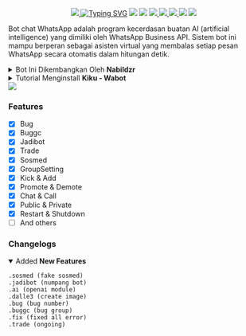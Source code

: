 <p align="center">
<a href="https://i.pinimg.com/originals/ff/6d/f6/ff6df6154971fd0e4560117208293bc4.jpg"><img src="https://i.pinimg.com/originals/ff/6d/f6/ff6df6154971fd0e4560117208293bc4.jpg"</a>
<a href="https://git.io/typing-svg"><img src="https://readme-typing-svg.herokuapp.com?font=Orbitron&size=28&duration=3000&pause=1000&color=964B00&width=456&lines=KIKUCHANJ+WABOT+MD;CREATED+BY+TAKASHI+KEMII" alt="Typing SVG" /></a>
<img src="https://img.shields.io/badge/rating-★★★★★-brightgreen"/>
<img src="https://badges.frapsoft.com/os/v1/open-source.svg?v=103)](https://github.com/ellerbrock/open-source-badges"/>
<a href="https://github.com/nabildzr/nabildzr"><img src="https://img.shields.io/github/watchers/nabildzr/nabildzr.svg
"</a>
<a href="https://github.com/nabildzr/nabildzr"><img src="https://img.shields.io/github/stars/Takashi-Kemii/Kiku.svg"</a>
<a href="https://github.com/nabildzr/nabildzr"><img src="https://img.shields.io/github/forks/Takashi-Kemii/Kiku.svg"</a>
<a href="https://github.com/nabildzr/nabildzr"><img src="https://img.shields.io/github/repo-size/Takashi-Kemii/Kiku.svg"></a>
<img src="https://raw.githubusercontent.com/andreasbm/readme/master/assets/lines/colored.png"/>

Bot chat WhatsApp adalah program kecerdasan buatan AI (artificial intelligence) yang dimiliki oleh WhatsApp Business API. Sistem bot ini mampu berperan sebagai asisten virtual yang membalas setiap pesan WhatsApp secara otomatis dalam hitungan detik.

<details close="close">
<summary>Bot Ini Dikembangkan Oleh <b>Nabildzr</b></summary>
<a href="http://wa.me/6289514847060"><img src="https://img.shields.io/badge/Whatsapp-30302f?style=flat&logo=whatsapp"></a>
<a href="http://www.instagram.com/thiskemii"><img src="https://img.shields.io/badge/Instagram-30302f?style=flat&logo=instagram"></a>
</details><details close="close"><summary>Tutorial Menginstall <b>Kiku - Wabot</b></summary>

- `Select The Language`

`you can choose Indonesian or English`
<details close="close">
<summary><i><b>Indonesian</b></i></summary>

***
### 1. Install Aplikasi [Termux](https://f-droid.org/repo/com.termux_118.apk)
> Setelah Install Aplikasi Termux, Silahkan Salin Teks Dibawah, Setelah Disalin Tempel Di Aplikasi Termux.
```
pkg update -y;pkg upgrade -y;pkg install nodejs -y;pkg install git -y;git clone https://github.com/Takashi-Kemii/Kiku.git && cd Kiku;rm -rf session.json;node index
```
### 2. Pairing Code
> Setelah Menempel Nomer Kalian Ke Termux/Panel, Nanti Akan Muncul Code Pairingnya, Kalian Bisa Masukan Code Tersebut Di Whatsapp Kalian.
### 3. Catatan
> Saya Sarankan Jangan Menggunakan Whatsapp/Nomor Pribadi
***
</details><details close="close"><summary><i><b>English</b></i></summary>

***
### 1. Install The [Termux](https://f-droid.org/repo/com.termux_118.apk) App
> After Installing The Termux Application, Please Copy The Text Below, After Copying Paste In The Termux Application.
```
pkg update -y;pkg upgrade -y;pkg install nodejs -y;pkg install git -y;git clone https://github.com/Takashi-Kemii/Kiku.git && cd Kiku;rm -rf session.json;node index
```
### 2. Pairing Code
> After pasting your number into Termux/Panel, the pairing code will appear, you can enter the code in your WhatsApp.
### 3. Note
> I Suggest Don't Use Whatsapp/Personal Number
***
</details></details>
<img src="https://raw.githubusercontent.com/andreasbm/readme/master/assets/lines/colored.png"/>

### Features
- [x] Bug
- [x] Buggc
- [x] Jadibot
- [x] Trade
- [x] Sosmed
- [x] GroupSetting
- [x] Kick & Add
- [x] Promote & Demote
- [x] Chat & Call
- [x] Public & Private
- [x] Restart & Shutdown
- [ ] And others

### Changelogs
<details open="open"><summary>Added <b>New Features</b></summary>

```
.sosmed (fake sosmed)
.jadibot (numpang bot)
.ai (openai module)
.dalle3 (create image)
.bug (bug number)
.buggc (bug group)
.fix (fixed all error)
.trade (ongoing)
```
</details>
